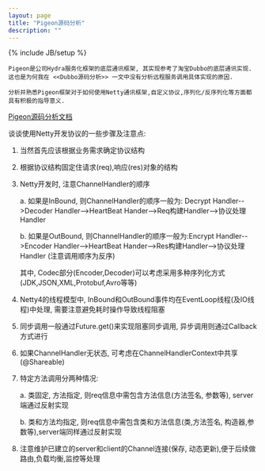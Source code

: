 ```yaml
---
layout: page
title: "Pigeon源码分析"
description: ""
---
```

{% include JB/setup %}

    Pigeon是公司Hydra服务化框架的底层通讯框架, 其实现参考了淘宝Dubbo的底层通讯实现.这也是为何我在 <<Dubbo源码分析>> 一文中没有分析远程服务调用具体实现的原因. 

	分析并熟悉Pigeon框架对于如何使用Netty通讯框架,自定义协议,序列化/反序列化等方面都具有积极的指导意义.

[Pigeon源码分析文档](https://github.com/18965050/dove/wiki/%E6%BA%90%E7%A0%81%E5%88%86%E6%9E%90 "Pigeon源码分析")


谈谈使用Netty开发协议的一些步骤及注意点:

1. 当然首先应该根据业务需求确定协议结构

2. 根据协议结构固定住请求(req),响应(res)对象的结构

3. Netty开发时, 注意ChannelHandler的顺序

    a. 如果是InBound, 则ChannelHandler的顺序一般为: Decrypt Handler-->Decoder Handler-->HeartBeat Hander-->Req构建Handler-->协议处理Handler

    b. 如果是OutBound, 则ChannelHandler的顺序一般为:Encrypt Handler-->Encoder Handler-->HeartBeat Hander-->Res构建Handler-->协议处理Handler  (注意调用顺序为反序)

    其中, Codec部分(Encoder,Decoder)可以考虑采用多种序列化方式(JDK,JSON,XML,Protobuf,Avro等等)

4. Netty4的线程模型中, InBound和OutBound事件均在EventLoop线程(及IO线程)中处理, 需要注意避免耗时操作导致线程阻塞

5. 同步调用一般通过Future.get()来实现阻塞同步调用, 异步调用则通过Callback方式进行

6. 如果ChannelHandler无状态, 可考虑在ChannelHandlerContext中共享(@Shareable)

7. 特定方法调用分两种情况:

    a. 类固定, 方法指定, 则req信息中需包含方法信息(方法签名, 参数等), server端通过反射实现

    b. 类和方法均指定, 则req信息中需包含类和方法信息(类,方法签名, 构造器,参数等),server端同样通过反射实现

8. 注意维护已建立的server和client的Channel连接(保存, 动态更新),便于后续做路由,负载均衡,监控等处理